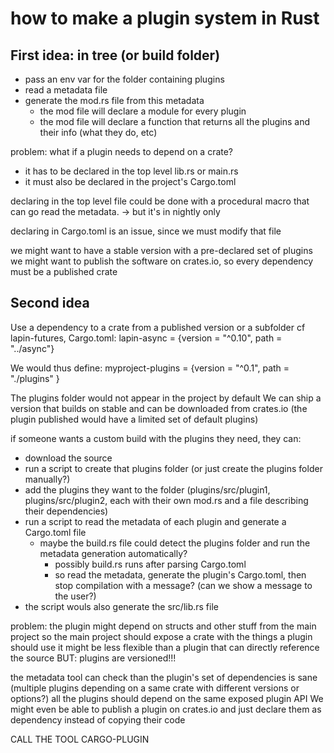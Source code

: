 # how to make a plugin system in Rust

## First idea: in tree (or build folder)

- pass an env var for the folder containing plugins
- read a metadata file
- generate the mod.rs file from this metadata
  - the mod file will declare a module for every plugin
  - the mod file will declare a function that returns all the plugins and their info (what they do, etc)

problem: what if a plugin needs to depend on a crate?
- it has to be declared in the top level lib.rs or main.rs
- it must also be declared in the project's Cargo.toml

declaring in the top level file could be done with a procedural macro
that can go read the metadata.
-> but it's in nightly only

declaring in Cargo.toml is an issue, since we must modify that file

we might want to have a stable version with a pre-declared set of plugins
we might want to publish the software on crates.io, so every dependency must
be a published crate

## Second idea

Use a dependency to a crate from a published version or a subfolder
cf lapin-futures, Cargo.toml:
lapin-async = {version = "^0.10", path = "../async"}

We would thus define:
myproject-plugins = {version = "^0.1", path = "./plugins" }

The plugins folder would not appear in the project by default
We can ship a version that builds on stable and can be downloaded from crates.io
(the plugin published would have a limited set of default plugins)

if someone wants a custom build with the plugins they need, they can:
- download the source
- run a script to create that plugins folder (or just create the plugins folder manually?)
- add the plugins they want to the folder (plugins/src/plugin1, plugins/src/plugin2, each with their own mod.rs and a file describing their dependencies)
- run a script to read the metadata of each plugin and generate a Cargo.toml file
  - maybe the build.rs file could detect the plugins folder and run the metadata generation automatically?
    - possibly build.rs runs after parsing Cargo.toml
    - so read the metadata, generate the plugin's Cargo.toml, then stop compilation with a message? (can we show a message to the user?)
- the script wouls also generate the src/lib.rs file

problem: the plugin might depend on structs and other stuff from the main project
so the main project should expose a crate with the things a plugin should use
it might be less flexible than a plugin that can directly reference the source
BUT: plugins are versioned!!!

the metadata tool can check than the plugin's set of dependencies is sane (multiple plugins depending
on a same crate with different versions or options?)
all the plugins should depend on the same exposed plugin API
We might even be able to publish a plugin on crates.io and just declare
them as dependency instead of copying their code

CALL THE TOOL CARGO-PLUGIN
